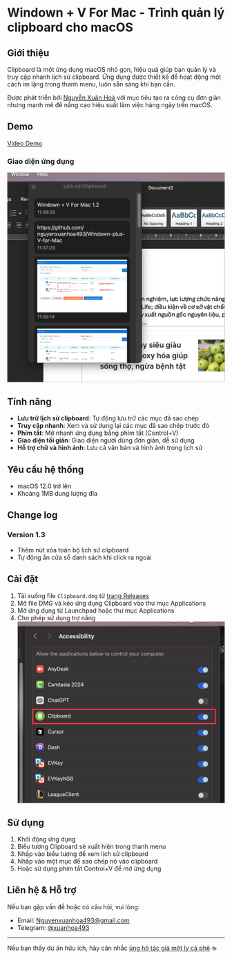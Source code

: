 # Windown + V For Mac - Trình quản lý clipboard cho macOS

## Giới thiệu

Clipboard là một ứng dụng macOS nhỏ gọn, hiệu quả giúp bạn quản lý và truy cập nhanh lịch sử clipboard. Ứng dụng được thiết kế để hoạt động một cách im lặng trong thanh menu, luôn sẵn sàng khi bạn cần.

Được phát triển bởi [Nguyễn Xuân Hoà](https://github.com/nguyenxuanhoa493) với mục tiêu tạo ra công cụ đơn giản nhưng mạnh mẽ để nâng cao hiệu suất làm việc hàng ngày trên macOS.

## Demo

[Video Demo](demo/video.mp4)

### Giao diện ứng dụng

![Giao diện Clipboard](demo/image_1.png)

## Tính năng

-   **Lưu trữ lịch sử clipboard**: Tự động lưu trữ các mục đã sao chép
-   **Truy cập nhanh**: Xem và sử dụng lại các mục đã sao chép trước đó
-   **Phím tắt**: Mở nhanh ứng dụng bằng phím tắt (Control+V)
-   **Giao diện tối giản**: Giao diện người dùng đơn giản, dễ sử dụng
-   **Hỗ trợ chữ và hình ảnh**: Lưu cả văn bản và hình ảnh trong lịch sử

## Yêu cầu hệ thống

-   macOS 12.0 trở lên
-   Khoảng 1MB dung lượng đĩa

## Change log

### Version 1.3

-   Thêm nút xóa toàn bộ lịch sử clipboard
-   Tự động ẩn cửa sổ danh sách khi click ra ngoài

## Cài đặt

1. Tải xuống file `Clipboard.dmg` từ [trang Releases](https://github.com/nguyenxuanhoa493/Windown-plus-V-for-Mac/releases)
2. Mở file DMG và kéo ứng dụng Clipboard vào thư mục Applications
3. Mở ứng dụng từ Launchpad hoặc thư mục Applications
4. Cho phép sử dụng trợ năng
   ![Giao diện cấp quyền](demo/image_2.png)

## Sử dụng

1. Khởi động ứng dụng
2. Biểu tượng Clipboard sẽ xuất hiện trong thanh menu
3. Nhấp vào biểu tượng để xem lịch sử clipboard
4. Nhấp vào một mục để sao chép nó vào clipboard
5. Hoặc sử dụng phím tắt Control+V để mở ứng dụng

## Liên hệ & Hỗ trợ

Nếu bạn gặp vấn đề hoặc có câu hỏi, vui lòng:

-   Email: Nguyenxuanhoa493@gmail.com
-   Telegram: [@xuanhoa493](http://t.me/xuanhoa493)

---

Nếu bạn thấy dự án hữu ích, hãy cân nhắc [ủng hộ tác giả một ly cà phê](https://www.buymeacoffee.com/cooperhull) ☕
